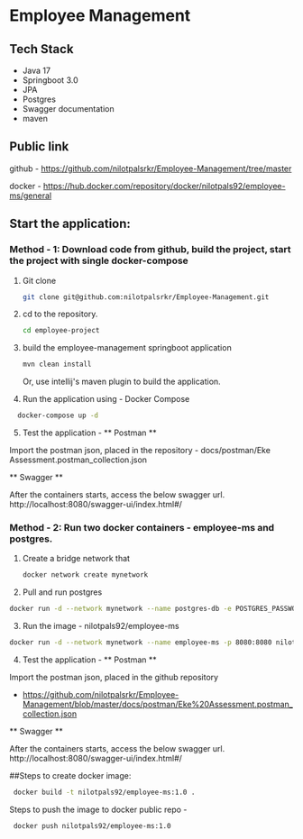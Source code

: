 # Employee Management 

## Tech Stack
- Java 17
- Springboot 3.0
- JPA
- Postgres
- Swagger documentation
- maven

## Public link
github - https://github.com/nilotpalsrkr/Employee-Management/tree/master

docker -  https://hub.docker.com/repository/docker/nilotpals92/employee-ms/general

## Start the application:
### Method - 1:  Download code from github, build the project, start the project with single docker-compose
1. Git clone
   ```bash
   git clone git@github.com:nilotpalsrkr/Employee-Management.git
   ```
2. cd to the repository.
   ```bash
   cd employee-project
   ```
   
3. build the employee-management springboot application 
    ```bash
   mvn clean install 
   ```
   Or, use intellij's maven plugin to build the application.
4. Run the application using - Docker Compose
```bash
  docker-compose up -d
```
5. Test the application - 
** Postman **
   
Import the postman json, placed in the repository
    - docs/postman/Eke Assessment.postman_collection.json

** Swagger **

After the containers starts, access the below swagger url.
http://localhost:8080/swagger-ui/index.html#/



### Method - 2:  Run two docker containers - employee-ms and postgres.
1. Create a bridge network that 
   ```bash
   docker network create mynetwork
   ```
2. Pull and run postgres
```bash
docker run -d --network mynetwork --name postgres-db -e POSTGRES_PASSWORD=eke -e POSTGRES_USER=eke -e POSTGRES_DB=employee_mgmt -p 5432:5432 postgres:alpine

```
3. Run the image - nilotpals92/employee-ms
```bash
docker run -d --network mynetwork --name employee-ms -p 8080:8080 nilotpals92/employee-ms:1.0
```
4. Test the application -
   ** Postman **

Import the postman json, placed in the github repository
- https://github.com/nilotpalsrkr/Employee-Management/blob/master/docs/postman/Eke%20Assessment.postman_collection.json

** Swagger **

After the containers starts, access the below swagger url.
http://localhost:8080/swagger-ui/index.html#/

##Steps to create docker image:
```bash
 docker build -t nilotpals92/employee-ms:1.0 .
```
Steps to push the image to docker public repo -
```bash
 docker push nilotpals92/employee-ms:1.0
```
